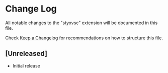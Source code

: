 # Change Log

All notable changes to the "styxvsc" extension will be documented in this file.

Check [Keep a Changelog](http://keepachangelog.com/) for recommendations on how to structure this file.

## [Unreleased]

- Initial release